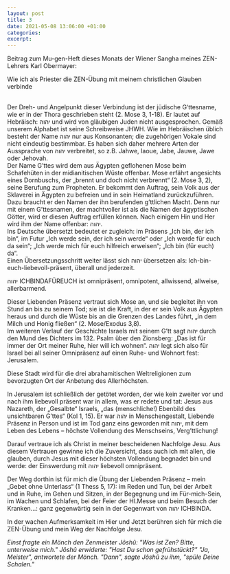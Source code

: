 ```yaml
---
layout: post
title: 3
date: 2021-05-08 13:06:00 +01:00
categories: 
excerpt: 
---
```


Beitrag zum Mu-gen-Heft dieses Monats der Wiener Sangha meines ZEN-Lehrers Karl Obermayer:

Wie ich als Priester die ZEN-Übung mit meinem christlichen Glauben verbinde<br/><br/>

Der Dreh- und Angelpunkt dieser Verbindung ist der jüdische G‘ttesname, wie er in der Thora geschrieben steht (2. Mose 3, 1-18). Er lautet auf Hebräisch: יהוה und wird von gläubigen Juden nicht ausgesprochen. Gemäß unserem Alphabet ist seine Schreibweise JHWH. Wie im Hebräischen üblich besteht der Name יהוה nur aus Konsonanten; die zugehörigen Vokale sind nicht eindeutig bestimmbar. Es haben sich daher mehrere Arten der Aussprache von יהוה verbreitet, so z.B. Jahwe, Iaoue, Jabe, Jauwe, Jawe oder Jehovah.\
Der Name G’ttes wird dem aus Ägypten geflohenen Mose beim Schafehüten in der midianitischen Wüste offenbar. Mose erfährt angesichts eines Dornbuschs, der „brennt und doch nicht verbrennt“ (2. Mose 3, 2), seine Berufung zum Propheten. Er bekommt den Auftrag, sein Volk aus der Sklaverei in Ägypten zu befreien und in sein Heimatland zurückzuführen. Dazu braucht er den Namen der ihn berufenden g’ttlichen Macht. Denn nur mit einem G’ttesnamen, der machtvoller ist als die Namen der ägyptischen Götter, wird er diesen Auftrag erfüllen können. Nach einigem Hin und Her wird ihm der Name offenbar: יהוה.\
Ins Deutsche übersetzt bedeutet er zugleich: im Präsens „Ich bin, der ich bin“, im Futur „Ich werde sein, der ich sein werde“ oder „Ich werde für euch da sein“; „Ich werde mich für euch hilfreich erweisen“; „Ich bin (für euch) da“.\
Einen Übersetzungsschritt weiter lässt sich יהוה übersetzen als: Ich-bin-euch-liebevoll-präsent, überall und jederzeit. 

יהוה ICHBINDAFÜREUCH ist omnipräsent, omnipotent, allwissend, allweise, allerbarmend.

Dieser Liebenden Präsenz vertraut sich Mose an, und sie begleitet ihn von Stund an bis zu seinem Tod; sie ist die Kraft, in der er sein Volk aus Ägypten heraus und durch die Wüste bis an die Grenzen des Landes führt, „in dem Milch und Honig fließen“ (2. Mose/Exodus 3,8).\
Im weiteren Verlauf der Geschichte Israels mit seinem G’tt sagt יהוה durch den Mund des Dichters im 132. Psalm über den Zionsberg: „Das ist für immer der Ort meiner Ruhe, hier will ich wohnen“. יהוה legt sich also für Israel bei all seiner Omnipräsenz auf einen Ruhe- und Wohnort fest: Jerusalem. 

Diese Stadt wird für die drei abrahamitischen Weltreligionen zum bevorzugten Ort der Anbetung des Allerhöchsten.

In Jerusalem ist schließlich der getötet worden, der wie kein zweiter vor und nach ihm liebevoll präsent war in allem, was er redete und tat: Jesus aus Nazareth, der „Gesalbte“ Israels, „das (menschliche!) Ebenbild des unsichtbaren G’ttes“ (Kol 1, 15). Er war יהוה in Menschengestalt, Liebende Präsenz in Person und ist im Tod ganz eins geworden mit יהוה, mit dem Leben des Lebens – höchste Vollendung des Menschseins, Verg’ttlichung! 

Darauf vertraue ich als Christ in meiner bescheidenen Nachfolge Jesu. Aus diesem Vertrauen gewinne ich die Zuversicht, dass auch ich mit allen, die glauben, durch Jesus mit dieser höchsten Vollendung begnadet bin und werde: der Einswerdung mit יהוה liebevoll omnipräsent. 

Der Weg dorthin ist für mich die Übung der Liebenden Präsenz – mein „Gebet ohne Unterlass“ (1 Thess 5, 17): im Reden und Tun, bei der Arbeit und in Ruhe, im Gehen und Sitzen, in der Begegnung und im Für-mich-Sein, im Wachen und Schlafen, bei der Feier der Hl.Messe und beim Besuch der Kranken...: ganz gegenwärtig sein in der Gegenwart von יהוה ICHBINDA.

In der wachen Aufmerksamkeit im Hier und Jetzt berühren sich für mich die ZEN-Übung und mein Weg der Nachfolge Jesu. 

*Einst fragte ein Mönch den Zenmeister Jôshû: "Was ist Zen? Bitte, unterweise mich." Jôshû erwiderte: "Hast Du schon gefrühstückt?" "Ja, Meister", antwortete der Mönch. "Dann", sagte Jôshû zu ihm, "spüle Deine Schalen."*

